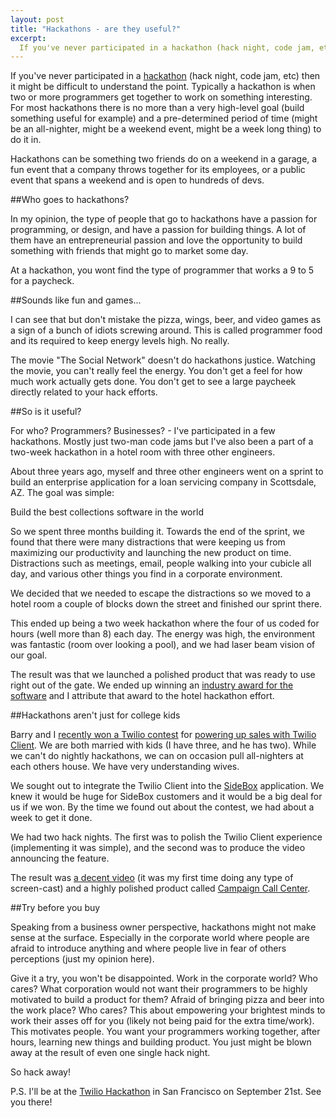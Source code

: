 ```yaml
---
layout: post
title: "Hackathons - are they useful?"
excerpt:
  If you've never participated in a hackathon (hack night, code jam, etc) then it might be difficult to understand the point. Typically a hackathon is when two or more programmers get together to work on something interesting. For most hackathons there is no more than a very high-level goal (build something useful for example) and a pre-determined period of time (might be an all-nighter, might be a weekend event, might be a week long thing) to do it in.
---
```

If you've never participated in a [hackathon](http://en.wikipedia.org/wiki/Hackathon) (hack night, code jam, etc) then it might be difficult to understand the point. Typically a hackathon is when two or more programmers get together to work on something interesting. For most hackathons there is no more than a very high-level goal (build something useful for example) and a pre-determined period of time (might be an all-nighter, might be a weekend event, might be a week long thing) to do it in.

Hackathons can be something two friends do on a weekend in a garage, a fun event that a company throws together for its employees, or a public event that spans a weekend and is open to hundreds of devs.

##Who goes to hackathons?

In my opinion, the type of people that go to hackathons have a passion for programming, or design, and have a passion for building things. A lot of them have an entrepreneurial passion and love the opportunity to build something with friends that might go to market some day.

At a hackathon, you wont find the type of programmer that works a 9 to 5 for a paycheck.

##Sounds like fun and games...

I can see that but don't mistake the pizza, wings, beer, and video games as a sign of a bunch of idiots screwing around. This is called programmer food and its required to keep energy levels high. No really.

The movie "The Social Network" doesn't do hackathons justice. Watching the movie, you can't really feel the energy. You don't get a feel for how much work actually gets done. You don't get to see a large paycheek directly related to your hack efforts.

##So is it useful?

For who? Programmers? Businesses? - I've participated in a few hackathons. Mostly just two-man code jams but I've also been a part of a two-week hackathon in a hotel room with three other engineers.

About three years ago, myself and three other engineers went on a sprint to build an enterprise application for a loan servicing company in Scottsdale, AZ. The goal was simple:

Build the best collections software in the world

So we spent three months building it. Towards the end of the sprint, we found that there were many distractions that were keeping us from maximizing our productivity and launching the new product on time. Distractions such as meetings, email, people walking into your cubicle all day, and various other things you find in a corporate environment.

We decided that we needed to escape the distractions so we moved to a hotel room a couple of blocks down the street and finished our sprint there.

This ended up being a two week hackathon where the four of us coded for hours (well more than 8) each day. The energy was high, the environment was fantastic (room over looking a pool), and we had laser beam vision of our goal.

The result was that we launched a polished product that was ready to use right out of the gate. We ended up winning an [industry award for the software](http://eon.businesswire.com/news/eon/20100720005209/en/Altivon/call-center/Collections) and I attribute that award to the hotel hackathon effort. 

##Hackathons aren't just for college kids

Barry and I [recently won a Twilio contest](http://www.twilio.com/blog/2011/09/sidebox-wins-developer-contest.html) for [powering up sales with Twilio Client](http://www.twilio.com/contests/2011/08/new-developer-contest-power-up-sales-with-twilio.html). We are both married with kids (I have three, and he has two). While we can't do nightly hackathons, we can on occasion pull all-nighters at each others house. We have very understanding wives.

We sought out to integrate the Twilio Client into the [SideBox](http://www.sidebox.com/) application. We knew it would be huge for SideBox customers and it would be a big deal for us if we won. By the time we found out about the contest, we had about a week to get it done.

We had two hack nights. The first was to polish the Twilio Client experience (implementing it was simple), and the second was to produce the video announcing the feature.

The result was [a decent video](http://www.youtube.com/watch?v=uTACPIGDPiI) (it was my first time doing any type of screen-cast) and a highly polished product called [Campaign Call Center](http://blog.sidebox.com/campaign-call-center).

##Try before you buy

Speaking from a business owner perspective, hackathons might not make sense at the surface. Especially in the corporate world where people are afraid to introduce anything and where people live in fear of others perceptions (just my opinion here).

Give it a try, you won't be disappointed. Work in the corporate world? Who cares? What corporation would not want their programmers to be highly motivated to build a product for them? Afraid of bringing pizza and beer into the work place? Who cares? This about empowering your brightest minds to work their asses off for you (likely not being paid for the extra time/work). This motivates people. You want your programmers working together, after hours, learning new things and building product. You just might be blown away at the result of even one single hack night.

So hack away!

P.S. I'll be at the [Twilio Hackathon](http://www.twilio.com/conference/hack-night/) in San Francisco on September 21st. See you there!
